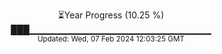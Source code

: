 <p align="center">
⏳Year Progress (10.25 %)<br>
███▁▁▁▁▁▁▁▁▁▁▁▁▁▁▁▁▁▁▁▁▁▁▁▁▁▁▁ <br>
<sub>Updated: Wed, 07 Feb 2024 12:03:25 GMT</sub>
</p>

